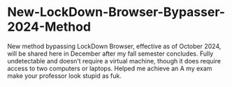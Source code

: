 # New-LockDown-Browser-Bypasser-2024-Method
New method bypassing LockDown Browser, effective as of October 2024, will be shared here in December after my fall semester concludes. Fully undetectable and doesn’t require a virtual machine, though it does require access to two computers or laptops. Helped me achieve an A my exam make your professor look stupid as fuk.
